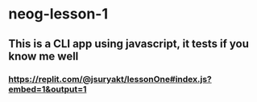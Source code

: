 # neog-lesson-1

## This is a CLI app using javascript, it tests if you know me well

### https://replit.com/@jsuryakt/lessonOne#index.js?embed=1&output=1

